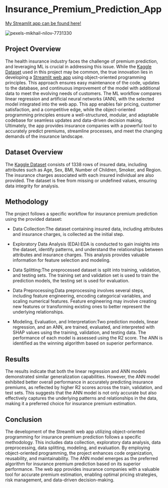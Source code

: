 # Insurance_Premium_Prediction_App

[My Streamlit app can be found here!](<https://insurancepremiumpredictionapp.streamlit.app>) 

![pexels-mikhail-nilov-7731330](https://github.com/aswinram1997/DataScience_Portfolio/assets/102771069/b21d0440-5ca8-4ebc-9116-026cfe01b29c)

## Project Overview
The health insurance industry faces the challenge of premium prediction, and leveraging ML is crucial in addressing this issue. While the [Kaggle Dataset](<https://www.kaggle.com/datasets/teertha/ushealthinsurancedataset>) used in this project may be common, the true innovation lies in developing a [Streamlit web app](<https://insurancepremiumpredictionapp.streamlit.app>) using object-oriented programming principles. This approach ensures easy maintenance of the code, updates to the database, and continuous improvement of the model with additional data to meet the evolving needs of customers. The ML workflow compares linear regression and artificial neural networks (ANN), with the selected model integrated into the web app. This app enables fair pricing, customer satisfaction, and a competitive edge, while the object-oriented programming principles ensure a well-structured, modular, and adaptable codebase for seamless updates and data-driven decision making. Ultimately, the app provides insurance companies with a powerful tool to accurately predict premiums, streamline processes, and meet the changing demands of the insurance landscape.

## Dataset Overview
The [Kaggle Dataset](<https://www.kaggle.com/datasets/teertha/ushealthinsurancedataset>) consists of 1338 rows of insured data, including attributes such as Age, Sex, BMI, Number of Children, Smoker, and Region. The insurance charges associated with each insured individual are also provided. The dataset is free from missing or undefined values, ensuring data integrity for analysis.

## Methodology
The project follows a specific workflow for insurance premium prediction using the provided dataset:

- Data Collection:The dataset containing insured data, including attributes and insurance charges, is collected as the initial step.

- Exploratory Data Analysis (EDA):EDA is conducted to gain insights into the dataset, identify patterns, and understand the relationships between attributes and insurance charges. This analysis provides valuable information for feature selection and modeling.

- Data Splitting:The preprocessed dataset is split into training, validation, and testing sets. The training set and validation set is used to train the prediction models, the testing set is used for evaluation.

- Data Preprocessing:Data preprocessing involves several steps, including feature engineering, encoding categorical variables, and scaling numerical features. Feature engineering may involve creating new features or transforming existing ones to better represent the underlying relationships.

- Modeling, Evaluation, and Interpretation:Two prediction models, linear regression, and an ANN, are trained, evaluated, and interpreted with SHAP values using the training, validation, and testing data. The performance of each model is assessed using the R2 score. The ANN is identified as the winning algorithm based on superior performance.

## Results
The results indicate that both the linear regression and ANN models demonstrated similar generalization capabilities. However, the ANN model exhibited better overall performance in accurately predicting insurance premiums, as reflected by higher R2 scores across the train, validation, and test sets. This suggests that the ANN model is not only accurate but also effectively captures the underlying patterns and relationships in the data, making it a preferred choice for insurance premium estimation.

## Conclusion
The development of the Streamlit web app utilizing object-oriented programming for insurance premium prediction follows a specific methodology. This includes data collection, exploratory data analysis, data preprocessing, data splitting, modeling, and evaluation. By employing object-oriented programming, the project enhances code organization, reusability, and maintainability. The ANN model emerges as the preferred algorithm for insurance premium prediction based on its superior performance. The web app provides insurance companies with a valuable tool for accurate premium estimation, enabling optimal pricing strategies, risk management, and data-driven decision-making.



